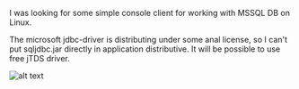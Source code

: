 I was looking for some simple console client for working with MSSQL DB on Linux.

The microsoft jdbc-driver is distributing under some anal license, so I can't put sqljdbc.jar directly in application distributive. It will be possible to use free jTDS driver.

![alt text](http://www.wtfpl.net/wp-content/uploads/2012/12/wtfpl-badge-1.png "This sowtware is distributing under WTFPL")
